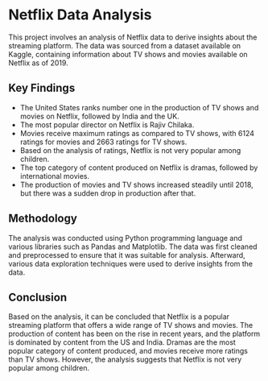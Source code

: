 # Netflix Data Analysis
This project involves an analysis of Netflix data to derive insights about the streaming platform. The data was sourced from a dataset available on Kaggle, containing
information about TV shows and movies available on Netflix as of 2019.

## Key Findings
- The United States ranks number one in the production of TV shows and movies on Netflix, followed by India and the UK.
- The most popular director on Netflix is Rajiv Chilaka.
- Movies receive maximum ratings as compared to TV shows, with 6124 ratings for movies and 2663 ratings for TV shows.
- Based on the analysis of ratings, Netflix is not very popular among children.
- The top category of content produced on Netflix is dramas, followed by international movies.
- The production of movies and TV shows increased steadily until 2018, but there was a sudden drop in production after that.
## Methodology
The analysis was conducted using Python programming language and various libraries such as Pandas and Matplotlib. The data was first cleaned and preprocessed to
ensure that it was suitable for analysis. Afterward, various data exploration techniques were used to derive insights from the data.

## Conclusion
Based on the analysis, it can be concluded that Netflix is a popular streaming platform that offers a wide range of TV shows and movies.
The production of content has been on the rise in recent years, and the platform is dominated by content from the US and India.
Dramas are the most popular category of content produced, and movies receive more ratings than TV shows.
However, the analysis suggests that Netflix is not very popular among children.
